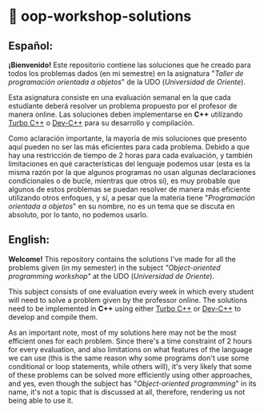 # 🤖 oop-workshop-solutions

## Español:

**¡Bienvenido!** Este repositorio contiene las soluciones que he creado para todos los problemas dados (en mi semestre) en la asignatura "*Taller de programación orientada a objetos*" de la UDO (*Universidad de Oriente*).

Esta asignatura consiste en una evaluación semanal en la que cada estudiante deberá resolver un problema propuesto por el profesor de manera online. Las soluciones deben implementarse en **C++** utilizando [Turbo C++](https://turbo-c.net/) o [Dev-C++](https://dev-cpp.com/) para su desarrollo y compilación.

Como aclaración importante, la mayoría de mis soluciones que presento aquí pueden no ser las más eficientes para cada problema. Debido a que hay una restricción de tiempo de 2 horas para cada evaluación, y también limitaciones en qué características del lenguaje podemos usar (esta es la misma razón por la que algunos programas no usan algunas declaraciones condicionales o de bucle, mientras que otros sí), es muy probable que algunos de estos problemas se puedan resolver de manera más eficiente utilizando otros enfoques, y sí, a pesar que la materia tiene "*Programación orientada a objetos*" en su nombre, no es un tema que se discuta en absoluto, por lo tanto, no podemos usarlo.

## English:

**Welcome!** This repository contains the solutions I've made for all the problems given (in my semester) in the subject *"Object-oriented programming workshop"* at the UDO (*Universidad de Oriente*).

This subject consists of one evaluation every week in which every student will need to solve a problem given by the professor online. The solutions need to be implemented in **C++** using either [Turbo C++](https://turbo-c.net/) or [Dev-C++](https://dev-cpp.com/) to develop and compile them.

As an important note, most of my solutions here may not be the most efficient ones for each problem. Since there's a time constraint of 2 hours for every evaluation, and also limitations on what features of the language we can use (this is the same reason why some programs don't use some conditional or loop statements, while others will), it's very likely that some of these problems can be solved more efficiently using other approaches, and yes, even though the subject has "*Object-oriented programming*" in its name, it's not a topic that is discussed at all, therefore, rendering us not being able to use it.
